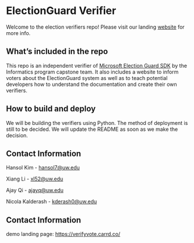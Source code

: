 # ElectionGuard Verifier
Welcome to the election verifiers repo! Please visit our landing [website](https://albertli354.github.io/election-varifiers-info-capstone/index.html) for more info.

## What’s included in the repo
This repo is an independent verifier of [Microsoft Election Guard SDK](https://github.com/microsoft/electionguard) by the Informatics program capstone team. 
It also includes a website to inform voters about the ElectionGuard system as well as to teach potential developers how to understand the documentation and create their own verifiers.


## How to build and deploy
We will be building the verifiers using Python. The method of deployment is still to be decided. We will update the README as soon as we make the decision. 

## Contact Information

Hansol Kim - hansol7@uw.edu 

Xiang Li - xl52@uw.edu

Ajay Qi - ajayq@uw.edu 

Nicola Kalderash - kderash0@uw.edu

## Contact Information

demo landing page: https://verifyvote.carrd.co/

